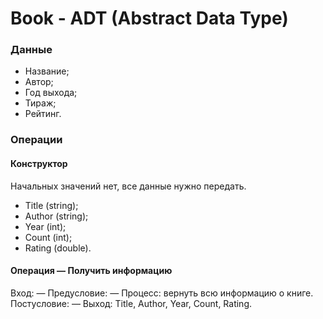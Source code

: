 # Book - ADT (Abstract Data Type)
### Данные
- Название;
- Автор;
- Год выхода;
- Тираж;
- Рейтинг.

### Операции
#### Конструктор
Начальных значений нет, все данные нужно передать.
- Title (string);
- Author (string);
- Year (int);
- Count (int);
- Rating (double).
#### Операция — Получить информацию
Вход: —
Предусловие: —
Процесс: вернуть всю информацию о книге.
Постусловие: —
Выход: Title, Author, Year, Count, Rating.